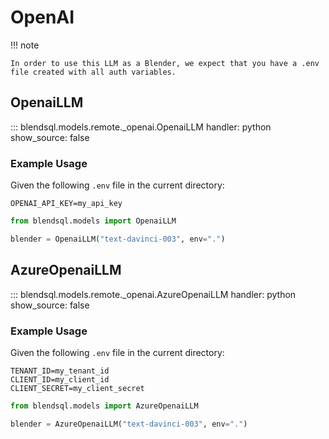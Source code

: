 # OpenAI

!!! note

    In order to use this LLM as a Blender, we expect that you have a .env file created with all auth variables. 

## OpenaiLLM

::: blendsql.models.remote._openai.OpenaiLLM
    handler: python
    show_source: false
 
### Example Usage 
Given the following `.env` file in the current directory:
```text 
OPENAI_API_KEY=my_api_key
```

```python
from blendsql.models import OpenaiLLM

blender = OpenaiLLM("text-davinci-003", env=".")
```
## AzureOpenaiLLM

::: blendsql.models.remote._openai.AzureOpenaiLLM
    handler: python
    show_source: false

### Example Usage 
Given the following `.env` file in the current directory:
```text 
TENANT_ID=my_tenant_id
CLIENT_ID=my_client_id
CLIENT_SECRET=my_client_secret
```

```python
from blendsql.models import AzureOpenaiLLM

blender = AzureOpenaiLLM("text-davinci-003", env=".")
```